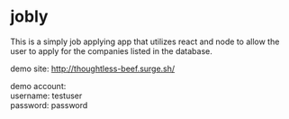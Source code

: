 # jobly

This is a simply job applying app that utilizes react and node to allow the user to 
apply for the companies listed in the database. 

demo site: http://thoughtless-beef.surge.sh/

demo account:  
username: testuser  
password: password
